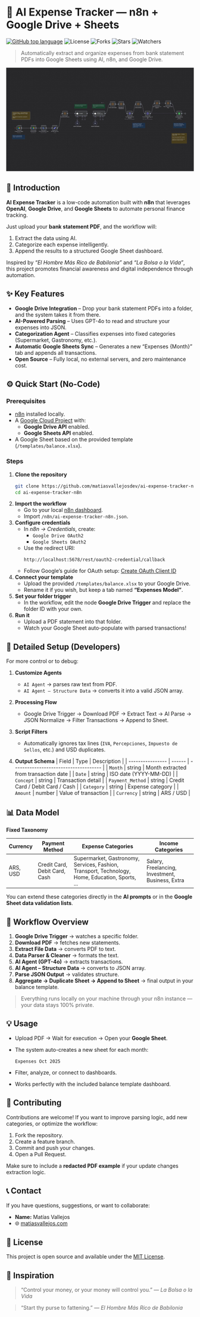 # 💸 AI Expense Tracker — n8n + Google Drive + Sheets

[![GitHub top language](https://img.shields.io/github/languages/top/matiasvallejosdev/ai-expense-tracker-n8n?color=1081c2)](https://github.com/matiasvallejosdev/ai-expense-tracker-n8n/search?l=json)
![License](https://img.shields.io/github/license/matiasvallejosdev/ai-expense-tracker-n8n?label=license&logo=github&color=f80&logoColor=fff)
![Forks](https://img.shields.io/github/forks/matiasvallejosdev/ai-expense-tracker-n8n.svg)
![Stars](https://img.shields.io/github/stars/matiasvallejosdev/ai-expense-tracker-n8n.svg)
![Watchers](https://img.shields.io/github/watchers/matiasvallejosdev/ai-expense-tracker-n8n.svg)

> Automatically extract and organize expenses from bank statement PDFs into Google Sheets using AI, n8n, and Google Drive.

![Workflow Overview](docs/workflow.jpg)

## 📘 Introduction

**AI Expense Tracker** is a low-code automation built with **n8n** that leverages **OpenAI**, **Google Drive**, and **Google Sheets** to automate personal finance tracking.

Just upload your **bank statement PDF**, and the workflow will:

1. Extract the data using AI.
2. Categorize each expense intelligently.
3. Append the results to a structured Google Sheet dashboard.

Inspired by *“El Hombre Más Rico de Babilonia”* and *“La Bolsa o la Vida”*, this project promotes financial awareness and digital independence through automation.

## ✨ Key Features

- **Google Drive Integration** – Drop your bank statement PDFs into a folder, and the system takes it from there.
- **AI-Powered Parsing** – Uses GPT-4o to read and structure your expenses into JSON.
- **Categorization Agent** – Classifies expenses into fixed categories (Supermarket, Gastronomy, etc.).
- **Automatic Google Sheets Sync** – Generates a new “Expenses {Month}” tab and appends all transactions.
- **Open Source** – Fully local, no external servers, and zero maintenance cost.

## ⚙️ Quick Start (No-Code)

### Prerequisites
- [n8n](https://n8n.io/) installed locally.
- A [Google Cloud Project](https://console.cloud.google.com/) with:
  - **Google Drive API** enabled.
  - **Google Sheets API** enabled.
- A Google Sheet based on the provided template (`/templates/balance.xlsx`).

### Steps

1. **Clone the repository**
   ```bash
   git clone https://github.com/matiasvallejosdev/ai-expense-tracker-n8n.git
   cd ai-expense-tracker-n8n
   ```
2. **Import the workflow**
   * Go to your local [n8n dashboard](http://localhost:5678).
   * Import `/n8n/ai-expense-tracker-n8n.json`.
3. **Configure credentials**
   * In *n8n → Credentials*, create:
     * `Google Drive OAuth2`
     * `Google Sheets OAuth2`
   * Use the redirect URI:
     ```
     http://localhost:5678/rest/oauth2-credential/callback
     ```
   * Follow Google’s guide for OAuth setup:
     [Create OAuth Client ID](https://developers.google.com/workspace/guides/create-credentials#oauth-client-id)
4. **Connect your template**
   * Upload the provided `/templates/balance.xlsx` to your Google Drive.
   * Rename it if you wish, but keep a tab named **“Expenses Model”**.
5. **Set your folder trigger**
   * In the workflow, edit the node **Google Drive Trigger** and replace the folder ID with your own.
6. **Run it**
   * Upload a PDF statement into that folder.
   * Watch your Google Sheet auto-populate with parsed transactions!

## 🧩 Detailed Setup (Developers)

For more control or to debug:

1. **Customize Agents**
   * `AI Agent` → parses raw text from PDF.
   * `AI Agent – Structure Data` → converts it into a valid JSON array.

2. **Processing Flow**
   * Google Drive Trigger → Download PDF → Extract Text → AI Parse → JSON Normalize → Filter Transactions → Append to Sheet.

3. **Script Filters**
   * Automatically ignores tax lines (`IVA`, `Percepciones`, `Impuesto de Sellos`, etc.) and USD duplicates.

4. **Output Schema**
   | Field            | Type   | Description                           |
   | ---------------- | ------ | ------------------------------------- |
   | `Month`          | string | Month extracted from transaction date |
   | `Date`           | string | ISO date (YYYY-MM-DD)                 |
   | `Concept`        | string | Transaction detail                    |
   | `Payment_Method` | string | Credit Card / Debit Card / Cash       |
   | `Category`       | string | Expense category                      |
   | `Amount`         | number | Value of transaction                  |
   | `Currency`       | string | ARS / USD                             |

## 📊 Data Model

**Fixed Taxonomy**

| **Currency** | **Payment Method**            | **Expense Categories**                                                                          | **Income Categories**                            |
| ------------ | ----------------------------- | ----------------------------------------------------------------------------------------------- | ------------------------------------------------ |
| ARS, USD     | Credit Card, Debit Card, Cash | Supermarket, Gastronomy, Services, Fashion, Transport, Technology, Home, Education, Sports, ... | Salary, Freelancing, Investment, Business, Extra |

You can extend these categories directly in the **AI prompts** or in the **Google Sheet data validation lists**.

## 🤖 Workflow Overview

1. **Google Drive Trigger** → watches a specific folder.
2. **Download PDF** → fetches new statements.
3. **Extract File Data** → converts PDF to text.
4. **Data Parser & Cleaner** → formats the text.
5. **AI Agent (GPT-4o)** → extracts transactions.
6. **AI Agent – Structure Data** → converts to JSON array.
7. **Parse JSON Output** → validates structure.
8. **Aggregate → Duplicate Sheet → Append to Sheet** → final output in your balance template.

> Everything runs locally on your machine through your n8n instance — your data stays 100% private.

## 💡 Usage

* Upload PDF → Wait for execution → Open your **Google Sheet**.
* The system auto-creates a new sheet for each month:

  ```
  Expenses Oct 2025
  ```
* Filter, analyze, or connect to dashboards.
* Works perfectly with the included balance template dashboard.

## 🤝 Contributing

Contributions are welcome!
If you want to improve parsing logic, add new categories, or optimize the workflow:

1. Fork the repository.
2. Create a feature branch.
3. Commit and push your changes.
4. Open a Pull Request.

Make sure to include a **redacted PDF example** if your update changes extraction logic.

## 📞 Contact

If you have questions, suggestions, or want to collaborate:

* **Name:** Matías Vallejos
* 🌐 [matiasvallejos.com](https://matiasvallejos.com/)

## 📄 License

This project is open source and available under the [MIT License](LICENSE).

## 🧠 Inspiration

> “Control your money, or your money will control you.” — *La Bolsa o la Vida*

> “Start thy purse to fattening.” — *El Hombre Más Rico de Babilonia*
